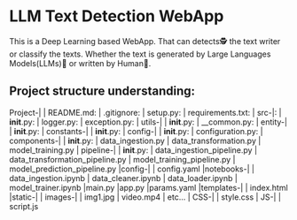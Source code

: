 # LLM Text Detection WebApp
This is a Deep Learning based WebApp. That can detects🕵️ the text writer or classify the texts. Whether the text is generated by Large Languages Models(LLMs)🤖 or written by Human👨.

## Project structure understanding:
Project-|
        | README.md:
        | .gitignore:
        | setup.py: 
        | requirements.txt:
        | src-|: 
              | __init__.py:
              | logger.py: 
              | exception.py:
              | utils-|
                      | __init__.py:
                      | __common.py:
              | entity-| 
                       | __init__.py:
              | constants-|
                          | __init__.py:
              | config-| 
                       | __init__.py:
                       | configuration.py:
              | components-|
                           | __init__.py:
                           | data_ingestion.py
                           | data_transformation.py
                           | model_training.py
              | pipeline-| 
                         | __init__.py:
                         | data_ingestion_pipeline.py
                         | data_transformation_pipeline.py
                         | model_training_pipeline.py
                         | model_prediction_pipeline.py
        |config-|
                | config.yaml
        |notebooks-|
                   | data_ingestion.ipynb
                   | data_cleaner.ipynb
                   | data_loader.ipynb
                   | model_trainer.ipynb
        |main.py
        |app.py
        |params.yaml
        |templates-|
                   | index.html
        |static-|
                | images-|
                         | img1.jpg
                         | video.mp4
                         | etc...
                | CSS-|
                      | style.css
                | JS-|
                     | script.js




    